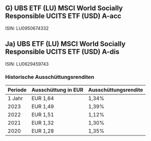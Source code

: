 ## G) UBS ETF (LU) MSCI World Socially Responsible UCITS ETF (USD) A-acc

ISIN: LU0950674332

## Ja) UBS ETF (LU) MSCI World Socially Responsible UCITS ETF (USD) A-dis

ISIN: LU0629459743



### Historische Ausschüttungsrenditen

| Periode | Ausschüttung in EUR | Ausschüttungsrendite |
| ------- | ------------------- | -------------------- |
| 1 Jahr  | EUR 1,64            | 1,34%                |
| 2023    | EUR 1,49            | 1,39%                |
| 2022    | EUR 1,51            | 1,12%                |
| 2021    | EUR 1,32            | 1,30%                |
| 2020    | EUR 1,28            | 1,35%                |

# 
